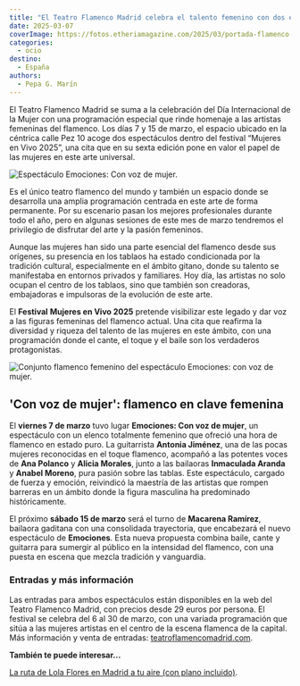 ```yaml
---
title: "El Teatro Flamenco Madrid celebra el talento femenino con dos espectáculos por el Día de la Mujer"
date: 2025-03-07
coverImage: https://fotos.etheriamagazine.com/2025/03/portada-flamenco.jpg
categories: 
  - ocio
destino: 
  - España
authors: 
  - Pepa G. Marín
---
```


El Teatro Flamenco Madrid se suma a la celebración del Día Internacional de la Mujer con 
una programación especial que rinde homenaje a las artistas femeninas del flamenco. Los 
días 7 y 15 de marzo, el espacio ubicado en la céntrica calle Pez 10 acoge dos 
espectáculos dentro del festival “Mujeres en Vivo 2025”, una cita que en su sexta 
edición pone en valor el papel de las mujeres en este arte universal. 

![Espectáculo Emociones: Con voz de mujer.](https://fotos.etheriamagazine.com/2025/03/teatro-flamenco-madrid.jpg "Espectáculo Emociones: Con voz de mujer. © Pepa García")

Es el único teatro flamenco del mundo y también un espacio donde se desarrolla una 
amplia programación centrada en este arte de forma permanente. Por su escenario pasan 
los mejores profesionales durante todo el año, pero en algunas sesiones de este mes de 
marzo tendremos el privilegio de disfrutar del arte y la pasión femeninos. 

Aunque las mujeres han sido una parte esencial del flamenco desde sus orígenes, su 
presencia en los tablaos ha estado condicionada por la tradición cultural, especialmente 
en el ámbito gitano, donde su talento se manifestaba en entornos privados y familiares. 
Hoy día, las artistas no solo ocupan el centro de los tablaos, sino que también son 
creadoras, embajadoras e impulsoras de la evolución de este arte. 

El **Festival** **Mujeres en Vivo 2025** pretende visibilizar este legado y dar voz a 
las figuras femeninas del flamenco actual. Una cita que reafirma la diversidad y riqueza 
del talento de las mujeres en este ámbito, con una programación donde el cante, el toque 
y el baile son los verdaderos protagonistas. 

![Conjunto flamenco femenino del espectáculo Emociones: con voz de mujer.](https://fotos.etheriamagazine.com/2025/03/grupo-flamenco.jpg "Conjunto flamenco femenino del espectáculo Emociones: con voz de mujer. © Pepa García")

## 'Con voz de mujer': flamenco en clave femenina

El **viernes 7 de marzo** tuvo lugar **Emociones: Con voz de mujer**, un espectáculo con 
un elenco totalmente femenino que ofreció una hora de flamenco en estado puro. La 
guitarrista **Antonia Jiménez**, una de las pocas mujeres reconocidas en el toque 
flamenco, acompañó a las potentes voces de **Ana Polanco** y **Alicia Morales**, junto a 
las bailaoras **Inmaculada Aranda** y **Anabel Moreno**, pura pasión sobre las tablas. 
Este espectáculo, cargado de fuerza y emoción, reivindicó la maestría de las artistas 
que rompen barreras en un ámbito donde la figura masculina ha predominado 
históricamente. 

El próximo **sábado 15 de marzo** será el turno de **Macarena Ramírez**, bailaora 
gaditana con una consolidada trayectoria, que encabezará el nuevo espectáculo de 
**Emociones**. Esta nueva propuesta combina baile, cante y guitarra para sumergir al 
público en la intensidad del flamenco, con una puesta en escena que mezcla tradición y 
vanguardia. 

### Entradas y más información

Las entradas para ambos espectáculos están disponibles en la web del Teatro Flamenco 
Madrid, con precios desde 29 euros por persona. El festival se celebra del 6 al 30 de 
marzo, con una variada programación que sitúa a las mujeres artistas en el centro de la 
escena flamenca de la capital. Más información y venta de entradas: [teatroflamencomadrid.com](http://teatroflamencomadrid.com). 

**También te puede interesar...** 

[La ruta de Lola Flores en Madrid a tu aire (con plano 
incluido)](https://etheriamagazine.com/2024/04/11/ruta-lola-flores-en-madrid/).
